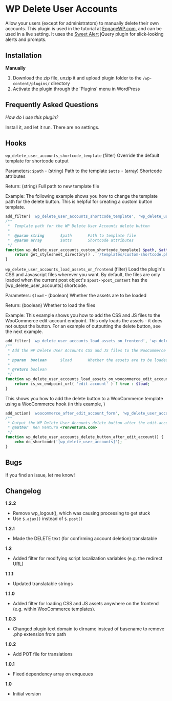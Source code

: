 # WP Delete User Accounts

Allow your users (except for administrators) to manually delete their own accounts. This plugin is used in the tutorial at [EngageWP.com](http://www.engagewp.com/wordpress-allow-users-delete-accounts), and can be used in a live setting.  It uses the [Sweet Alert](http://t4t5.github.io/sweetalert/) jQuery plugin for slick-looking alerts and prompts.

## Installation ##

__Manually__

1. Download the zip file, unzip it and upload plugin folder to the `/wp-content/plugins/` directory
2. Activate the plugin through the 'Plugins' menu in WordPress

## Frequently Asked Questions ##

*How do I use this plugin?*

Install it, and let it run. There are no settings.

## Hooks ##
`wp_delete_user_accounts_shortcode_template` (filter) Override the default template for shortcode output

Parameters:
`$path` - (string) Path to the template
`$atts` - (array) Shortcode attributes

Return:
(string) Full path to new template file

Example:
The following example shows you how to change the template path for the delete button. This is helpful for creating a custom button template.
```php
add_filter( 'wp_delete_user_accounts_shortcode_template', 'wp_delete_user_accounts_custom_shortcode_template', 10, 2 );
/**
 *	Template path for the WP Delete User Accounts delete button
 *
 * 	@param string		$path 		Path to template file
 *	@param array 		$atts 		Shortcode attributes
 */
function wp_delete_user_accounts_custom_shortcode_template( $path, $atts ) {
	return get_stylesheet_directory() . '/templates/custom-shortcode.php' );
}
```

`wp_delete_user_accounts_load_assets_on_frontend` (filter) Load the plugin's CSS and Javascript files wherever you want. By default, the files are only loaded when the current post object's `$post->post_content` has the [wp_delete_user_accounts] shortcode.

Parameters:
`$load` - (boolean) Whether the assets are to be loaded

Return:
(boolean) Whether to load the files

Example:
This example shows you how to add the CSS and JS files to the WooCommerce edit-account endpoint. This only loads the assets - it does not output the button. For an example of outputting the delete button, see the next example.
```php
add_filter( 'wp_delete_user_accounts_load_assets_on_frontend', 'wp_delete_user_accounts_load_assets_on_woocommerce_edit_account' );
/**
 * Add the WP Delete User Accounts CSS and JS files to the WooCommerce edit-account endpoint
 *
 * @param  boolean 		$load 		Whether the assets are to be loaded (by default, will only load when post content has the [wp_delete_user_accounts] shortcode)
 *
 * @return boolean
 */
function wp_delete_user_accounts_load_assets_on_woocommerce_edit_account( $load ) {
	return is_wc_endpoint_url( 'edit-account' ) ? true : $load;
}
```

This shows you how to add the delete button to a WooCommerce template using a WooCommerce hook (in this example, )
```php
add_action( 'woocommerce_after_edit_account_form', 'wp_delete_user_accounts_delete_button_after_edit_account' );
/**
 * Output the WP Delete User Accounts delete button after the edit-account form in WooCommerce
 * @author  Ren Ventura <renventura.com>
 */
function wp_delete_user_accounts_delete_button_after_edit_account() {
	echo do_shortcode('[wp_delete_user_accounts]');
}
```

## Bugs ##
If you find an issue, let me know!

## Changelog ##

__1.2.2__
* Remove wp_logout(), which was causing processing to get stuck
* Use `$.ajax()` instead of `$.post()`

__1.2.1__
* Made the DELETE text (for confirming account deletion) translatable

__1.2__
* Added filter for modifying script localization variables (e.g. the redirect URL)

__1.1.1__
* Updated translatable strings

__1.1.0__
* Added filter for loading CSS and JS assets anywhere on the frontend (e.g. within WooCommerce templates).

__1.0.3__
* Changed plugin text domain to dirname instead of basename to remove .php extension from path

__1.0.2__
* Add POT file for translations

__1.0.1__
* Fixed dependency array on enqueues

__1.0__
* Initial version